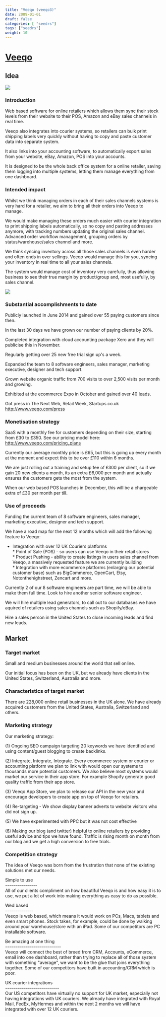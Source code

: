 ```yaml
---
title: "Veeqo (veeqo3)"
date: 2009-01-01
draft: false
categories: [ "seedrs"]
tags: ["seedrs"]
weight: 10
---
```


# [Veeqo](https://www.seedrs.com/veeqo3)

## Idea

![](/img/seedrs/uploads/startup/section_image/image/2513/spfvn97iowq4cgq7ydxu98cohbmwa4d/integrations.JPG?w=600&fit=clip&s=3892d0c97f296affe396eaf5e816ca14)

### Introduction

Web based software for online retailers which allows them sync their stock levels from their website to their POS, Amazon and eBay sales channels in real time.

Veeqo also integrates into courier systems, so retailers can bulk print shipping labels very quickly without having to copy and paste customer data into separate system.

It also links into your accounting software, to automatically export sales from your website, eBay, Amazon, POS into your accounts.

It is designed to be the whole back office system for a online retailer, saving them logging into multiple systems, letting them manage everything from one dashboard.

### Intended impact

Whilst we think managing orders in each of their sales channels systems is very hard for a retailer, we aim to bring all their orders into Veeqo to manage.

We would make managing these orders much easier with courier integration to print shipping labels automatically, so no copy and pasting addresses anymore, with tracking numbers updating the original sales channel. Advanced order workflow management, grouping orders by status/warehouse/sales channel and more.

We think syncing inventory across all those sales channels is even harder and often ends in over sellings. Veeqo would manage this for you, syncing your inventory in real time to all your sales channels.

The system would manage cost of inventory very carefully, thus allowing business to see their true margin by product/group and, most usefully, by sales channel.

![](/img/seedrs/uploads/startup/section_image/image/2514/a7gj21oe1nw0b759v2m08ktqtm9s3nv/Testimonials.JPG?w=600&fit=clip&s=688a66e754f558e7b5e7a719856cb0a0)

### Substantial accomplishments to date

Publicly launched in June 2014 and gained over 55 paying customers since then.

In the last 30 days we have grown our number of paying clients by 20%.

Completed integration with cloud accounting package Xero and they will publicise this in November.

Regularly getting over 25 new free trial sign up's a week.

Expanded the team to 8 software engineers, sales manager, marketing executive, designer and tech support.

Grown website organic traffic from 700 visits to over 2,500 visits per month and growing.

Exhibited at the ecommerce Expo in October and gained over 40 leads.

Got press in The Next Web, Retail Week, Startups.co.uk <a target="_blank" rel="nofollow" class="outside" href="http://www.veeqo.com/press">http://www.veeqo.com/press</a>

### Monetisation strategy

SaaS with a monthly fee for customers depending on their size, starting from £30 to £350. See our pricing model here: <a target="_blank" rel="nofollow" class="outside" href="http://www.veeqo.com/pricing_plans">http://www.veeqo.com/pricing_plans</a>

Currently our average monthly price is £65, but this is going up every month at the moment and expect this to be over £110 within 6 months.

We are just rolling out a training and setup fee of £300 per client, so if we gain 20 new clients a month, its an extra £6,000 per month and actually ensures the customers gets the most from the system.

When our web based POS launches in December, this will be a chargeable extra of £30 per month per till.

### Use of proceeds

Funding the current team of 8 software engineers, sales manager, marketing executive, designer and tech support.

We have a road map for the next 12 months which will add the following feature to Veeqo:

* Integration with over 12 UK Couriers platforms <br>* Point of Sale (POS) - so users can use Veeqo in their retail stores <br>* Product Pushing - ability to create listings in users sales channel from Veeqo, a massively requested feature we are currently building <br>* Integration with more ecommerce platforms (enlarging our potential customer base) such as BigCommerce, OpenCart, Etsy, Notonthehighstreet, Zencart and more.

Currently 2 of our 8 software engineers are part time, we will be able to make them full time. Look to hire another senior software engineer.

We will hire multiple lead generators, to call out to our databases we have aquired of retailers using sales channels such as Shopify/eBay.

Hire a sales person in the United States to close incoming leads and find new leads.

## Market

### Target market

Small and medium businesses around the world that sell online.

Our initial focus has been on the UK, but we already have clients in the United States, Switzerland, Australia and more.

### Characteristics of target market

There are 228,000 online retail businesses in the UK alone. We have already acquired customers from the United States, Australia, Switzerland and others.

### Marketing strategy

Our marketing strategy:

(1) Ongoing SEO campaign targeting 20 keywords we have identified and using content/guest blogging to create backlinks.

(2) Integrate, Integrate, Integrate. Every ecommerce system or courier or accounting platform we plan to link with would open our systems to thousands more potential customers. We also believe most systems would market our service in their app store. For example Shopify generate good quality traffic from their app store.

(3) Veeqo App Store, we plan to release our API in the new year and encourage developers to create app on top of Veeqo for retailers.

(4) Re-targeting - We show display banner adverts to website visitors who did not sign up.

(5) We have experimented with PPC but it was not cost effective

(6) Making our blog (and twitter) helpful to online retailers by providing useful advice and tips we have found. Traffic is rising month on month from our blog and we get a high conversion to free trials.

### Competition strategy

The idea of Veeqo was born from the frustration that none of the existing solutions met our needs.

Simple to use <br>---------------- <br>All of our clients compliment on how beautiful Veeqo is and how easy it is to use, we put a lot of work into making everything as easy to do as possible.

Wed based <br>-------------- <br>Veeqo is web based, which means it would work on PCs, Macs, tablets and even smart phones. Stock takes, for example, could be done by walking around your warehouse/store with an iPad. Some of our competitors are PC installable software.

Be amazing at one thing <br>---------------------------- <br>Veeqo will connect the best of breed from CRM, Accounts, eCommerce, email into one dashboard, rather than trying to replace all of those system with something "average", we want to be the glue that joins everything together. Some of our competitors have built in accounting/CRM which is poor.

UK courier integrations <br>--------------------------- <br>Our US competitors have virtually no support for UK market, especially not having integrations with UK couriers. We already have integrated with Royal Mail, FedEx, MyHermes and within the next 2 months we will have integrated with over 12 UK couriers.

